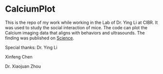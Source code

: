 # CalciumPlot
This is the repo of my work while working in the Lab of Dr. Ying Li at CIBR. It was used to study the social interaction of mice. The code can plot the Calcium imaging data that aligns with behaviors and ultrasounds. The finding was published on [Science](https://www.science.org/doi/abs/10.1126/science.abl4038).

Special thanks:
Dr. Ying Li

Xinfeng Chen

Dr. Xiaojuan Zhou
